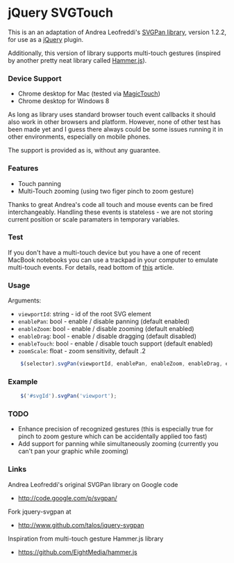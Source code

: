 # jQuery SVGTouch

This is an an adaptation of Andrea Leofreddi's [SVGPan library][],
version 1.2.2, for use as a [jQuery][] plugin.

Additionally, this version of library supports multi-touch gestures (inspired by another pretty neat library called [Hammer.js][]).

 [SVGPan library]: http://code.google.com/p/svgpan/
 [jQuery]: http://jquery.org/
 [Hammer.js]: https://github.com/EightMedia/hammer.js

### Device Support

* Chrome desktop for Mac (tested via [MagicTouch][])
* Chrome desktop for Windows 8

 [MagicTouch]: https://github.com/borismus/MagicTouch

As long as library uses standard browser touch event callbacks it should also work in other browsers and platform. However, none of other test has been made yet and I guess there always could be some issues running it in other environments, especially on mobile phones.

The support is provided as is, without any guarantee.

### Features

* Touch panning
* Multi-Touch zooming (using two figer pinch to zoom gesture)

Thanks to great Andrea's code all touch and mouse events can be fired interchangeably. Handling these events is stateless - we are not storing current position or scale paramaters in temporary variables.

### Test

If you don't have a multi-touch device but you have a one of recent MacBook notebooks you can use a trackpad in your computer to emulate multi-touch events. For details, read bottom of [this][] article.

  [this]: http://www.html5rocks.com/en/mobile/touch/

### Usage

Arguments:

* `viewportId`: string - id of the root SVG element
* `enablePan`: bool - enable / disable panning (default enabled)
* `enableZoom`: bool - enable / disable zooming (default enabled)
* `enableDrag`: bool - enable / disable dragging (default disabled)
* `enableTouch`: bool - enable / disable touch support (default enabled)
* `zoomScale`: float - zoom sensitivity, default .2

```javascript
    $(selector).svgPan(viewportId, enablePan, enableZoom, enableDrag, enableTouch, zoomScale);
```

### Example

```javascript
    $('#svgId').svgPan('viewport');
```

### TODO

* Enhance precision of recognized gestures (this is especially true for pinch to zoom gesture which can be accidentally applied too fast)
* Add support for panning while simultaneously zooming (currently you can't pan your graphic while zooming)

### Links

Andrea Leofreddi's original SVGPan library on Google code

* <http://code.google.com/p/svgpan/>

Fork jquery-svgpan at

* <http://www.github.com/talos/jquery-svgpan>

Inspiration from multi-touch gesture Hammer.js library

* <https://github.com/EightMedia/hammer.js>
